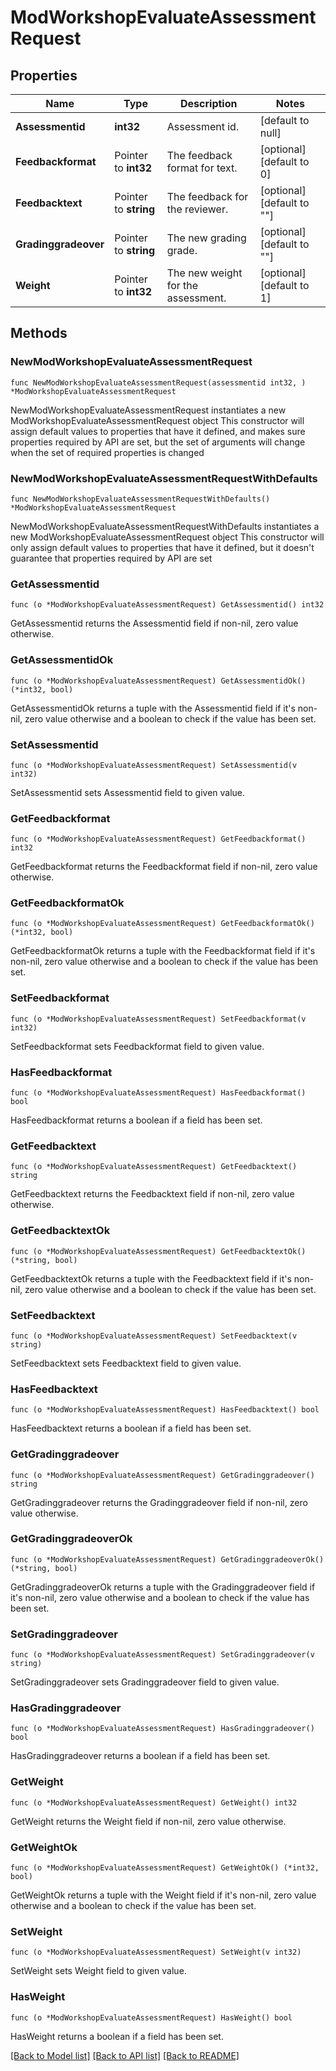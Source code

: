 # ModWorkshopEvaluateAssessmentRequest

## Properties

Name | Type | Description | Notes
------------ | ------------- | ------------- | -------------
**Assessmentid** | **int32** | Assessment id. | [default to null]
**Feedbackformat** | Pointer to **int32** | The feedback format for text. | [optional] [default to 0]
**Feedbacktext** | Pointer to **string** | The feedback for the reviewer. | [optional] [default to ""]
**Gradinggradeover** | Pointer to **string** | The new grading grade. | [optional] [default to ""]
**Weight** | Pointer to **int32** | The new weight for the assessment. | [optional] [default to 1]

## Methods

### NewModWorkshopEvaluateAssessmentRequest

`func NewModWorkshopEvaluateAssessmentRequest(assessmentid int32, ) *ModWorkshopEvaluateAssessmentRequest`

NewModWorkshopEvaluateAssessmentRequest instantiates a new ModWorkshopEvaluateAssessmentRequest object
This constructor will assign default values to properties that have it defined,
and makes sure properties required by API are set, but the set of arguments
will change when the set of required properties is changed

### NewModWorkshopEvaluateAssessmentRequestWithDefaults

`func NewModWorkshopEvaluateAssessmentRequestWithDefaults() *ModWorkshopEvaluateAssessmentRequest`

NewModWorkshopEvaluateAssessmentRequestWithDefaults instantiates a new ModWorkshopEvaluateAssessmentRequest object
This constructor will only assign default values to properties that have it defined,
but it doesn't guarantee that properties required by API are set

### GetAssessmentid

`func (o *ModWorkshopEvaluateAssessmentRequest) GetAssessmentid() int32`

GetAssessmentid returns the Assessmentid field if non-nil, zero value otherwise.

### GetAssessmentidOk

`func (o *ModWorkshopEvaluateAssessmentRequest) GetAssessmentidOk() (*int32, bool)`

GetAssessmentidOk returns a tuple with the Assessmentid field if it's non-nil, zero value otherwise
and a boolean to check if the value has been set.

### SetAssessmentid

`func (o *ModWorkshopEvaluateAssessmentRequest) SetAssessmentid(v int32)`

SetAssessmentid sets Assessmentid field to given value.


### GetFeedbackformat

`func (o *ModWorkshopEvaluateAssessmentRequest) GetFeedbackformat() int32`

GetFeedbackformat returns the Feedbackformat field if non-nil, zero value otherwise.

### GetFeedbackformatOk

`func (o *ModWorkshopEvaluateAssessmentRequest) GetFeedbackformatOk() (*int32, bool)`

GetFeedbackformatOk returns a tuple with the Feedbackformat field if it's non-nil, zero value otherwise
and a boolean to check if the value has been set.

### SetFeedbackformat

`func (o *ModWorkshopEvaluateAssessmentRequest) SetFeedbackformat(v int32)`

SetFeedbackformat sets Feedbackformat field to given value.

### HasFeedbackformat

`func (o *ModWorkshopEvaluateAssessmentRequest) HasFeedbackformat() bool`

HasFeedbackformat returns a boolean if a field has been set.

### GetFeedbacktext

`func (o *ModWorkshopEvaluateAssessmentRequest) GetFeedbacktext() string`

GetFeedbacktext returns the Feedbacktext field if non-nil, zero value otherwise.

### GetFeedbacktextOk

`func (o *ModWorkshopEvaluateAssessmentRequest) GetFeedbacktextOk() (*string, bool)`

GetFeedbacktextOk returns a tuple with the Feedbacktext field if it's non-nil, zero value otherwise
and a boolean to check if the value has been set.

### SetFeedbacktext

`func (o *ModWorkshopEvaluateAssessmentRequest) SetFeedbacktext(v string)`

SetFeedbacktext sets Feedbacktext field to given value.

### HasFeedbacktext

`func (o *ModWorkshopEvaluateAssessmentRequest) HasFeedbacktext() bool`

HasFeedbacktext returns a boolean if a field has been set.

### GetGradinggradeover

`func (o *ModWorkshopEvaluateAssessmentRequest) GetGradinggradeover() string`

GetGradinggradeover returns the Gradinggradeover field if non-nil, zero value otherwise.

### GetGradinggradeoverOk

`func (o *ModWorkshopEvaluateAssessmentRequest) GetGradinggradeoverOk() (*string, bool)`

GetGradinggradeoverOk returns a tuple with the Gradinggradeover field if it's non-nil, zero value otherwise
and a boolean to check if the value has been set.

### SetGradinggradeover

`func (o *ModWorkshopEvaluateAssessmentRequest) SetGradinggradeover(v string)`

SetGradinggradeover sets Gradinggradeover field to given value.

### HasGradinggradeover

`func (o *ModWorkshopEvaluateAssessmentRequest) HasGradinggradeover() bool`

HasGradinggradeover returns a boolean if a field has been set.

### GetWeight

`func (o *ModWorkshopEvaluateAssessmentRequest) GetWeight() int32`

GetWeight returns the Weight field if non-nil, zero value otherwise.

### GetWeightOk

`func (o *ModWorkshopEvaluateAssessmentRequest) GetWeightOk() (*int32, bool)`

GetWeightOk returns a tuple with the Weight field if it's non-nil, zero value otherwise
and a boolean to check if the value has been set.

### SetWeight

`func (o *ModWorkshopEvaluateAssessmentRequest) SetWeight(v int32)`

SetWeight sets Weight field to given value.

### HasWeight

`func (o *ModWorkshopEvaluateAssessmentRequest) HasWeight() bool`

HasWeight returns a boolean if a field has been set.


[[Back to Model list]](../README.md#documentation-for-models) [[Back to API list]](../README.md#documentation-for-api-endpoints) [[Back to README]](../README.md)


